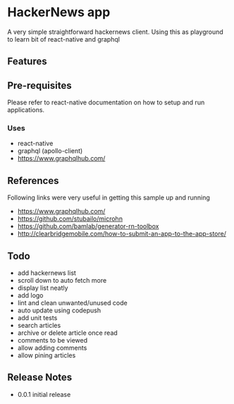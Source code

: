 # HackerNews app
A very simple straightforward hackernews client. Using this as playground to learn bit of react-native and graphql

## Features

## Pre-requisites
Please refer to react-native documentation on how to setup and run applications.

### Uses
  * react-native
  * graphql (apollo-client)
  * https://www.graphqlhub.com/

## References
Following links were very useful in getting this sample up and running
  * https://www.graphqlhub.com/
  * https://github.com/stubailo/microhn
  * https://github.com/bamlab/generator-rn-toolbox
  * http://clearbridgemobile.com/how-to-submit-an-app-to-the-app-store/

## Todo
  * add hackernews list
  * scroll down to auto fetch more 
  * display list neatly
  * add logo
  * lint and clean unwanted/unused code
  * auto update using codepush
  * add unit tests
  * search articles
  * archive or delete article once read
  * comments to be viewed
  * allow adding comments
  * allow pining articles

## Release Notes
  * 0.0.1 initial release
